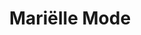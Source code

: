 ---
address: Koningin Julianalaan 102
title: Mariëlle Mode
city: Voorburg
zip: 2274 JM
country: Netherlands
lat: 52.077535
lng: 4.350962
phone: 070 3200792
email: danielledoon@gmail.com
url: 
---